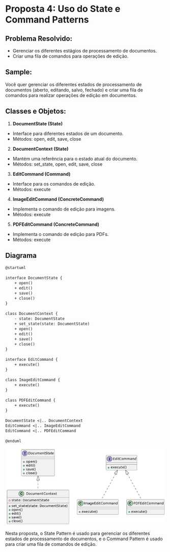 # Proposta 4: Uso do State e Command Patterns

## Problema Resolvido:

- Gerenciar os diferentes estágios de processamento de documentos.
- Criar uma fila de comandos para operações de edição.

## Sample:

Você quer gerenciar os diferentes estados de processamento de documentos (aberto, editando, salvo, fechado) e criar uma fila de comandos para realizar operações de edição em documentos.

## Classes e Objetos:

1. **DocumentState (State)**

- Interface para diferentes estados de um documento.
- Métodos: open, edit, save, close

2. **DocumentContext (State)**

- Mantém uma referência para o estado atual do documento.
- Métodos: set_state, open, edit, save, close

3. **EditCommand (Command)**

- Interface para os comandos de edição.
- Métodos: execute

4. **ImageEditCommand (ConcreteCommand)**

- Implementa o comando de edição para imagens.
- Métodos: execute

5. **PDFEditCommand (ConcreteCommand)**

- Implementa o comando de edição para PDFs.
- Métodos: execute

## Diagrama

```
@startuml

interface DocumentState {
    + open()
    + edit()
    + save()
    + close()
}

class DocumentContext {
    - state: DocumentState
    + set_state(state: DocumentState)
    + open()
    + edit()
    + save()
    + close()
}

interface EditCommand {
    + execute()
}

class ImageEditCommand {
    + execute()
}

class PDFEditCommand {
    + execute()
}

DocumentState <|.. DocumentContext
EditCommand <|.. ImageEditCommand
EditCommand <|.. PDFEditCommand

@enduml

```

![](media/proposta04.png)

Nesta proposta, o State Pattern é usado para gerenciar os diferentes estados de processamento de documentos, e o Command Pattern é usado para criar uma fila de comandos de edição.

